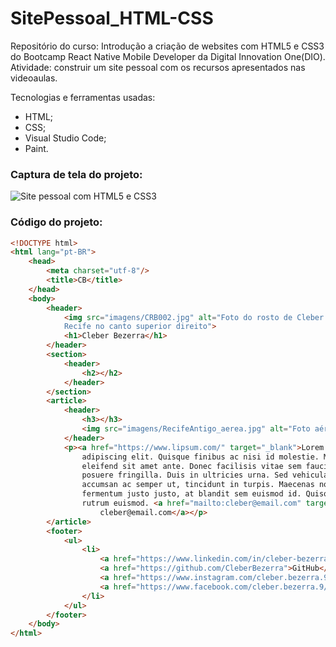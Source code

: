 # SitePessoal_HTML-CSS
Repositório do curso: Introdução a criação de websites com HTML5 e CSS3 do Bootcamp React Native Mobile Developer da Digital Innovation One(DIO). Atividade: construir um site pessoal com os recursos apresentados nas videoaulas.

Tecnologias e ferramentas usadas:
- HTML;
- CSS;
- Visual Studio Code;
- Paint.

### Captura de tela do projeto:

![Site pessoal com HTML5 e CSS3](https://i.imgur.com/E6dxPKS.png "Site pessoal com HTML5 e CSS3")

### Código do projeto:
```html
<!DOCTYPE html>
<html lang="pt-BR">
    <head>
        <meta charset="utf-8"/>
        <title>CB</title>
    </head>
    <body>
        <header>
            <img src="imagens/CRB002.jpg" alt="Foto do rosto de Cleber Bezerra com o escudo do Sport Club do 
            Recife no canto superior direito">
            <h1>Cleber Bezerra</h1>
        </header>
        <section>
            <header>
                <h2></h2>
            </header>
        </section>
        <article>
            <header>
                <h3></h3>
                <img src="imagens/RecifeAntigo_aerea.jpg" alt="Foto aérea do Recife Antigo">
            </header>
            <p><a href="https://www.lipsum.com/" target="_blank">Lorem ipsum</a> dolor sit amet, consectetur 
                adipiscing elit. Quisque finibus ac nisi id molestie. Morbi elit sapien, congue eu laoreet nec, 
                eleifend sit amet ante. Donec facilisis vitae sem faucibus lobortis. Donec molestie urna ac erat 
                posuere fringilla. Duis in ultricies urna. Sed vehicula sed purus nec fermentum. Phasellus est est, 
                accumsan ac semper ut, tincidunt in turpis. Maecenas non mollis quam, sed convallis nunc. Cras 
                fermentum justo justo, at blandit sem euismod id. Quisque eget semper nibh. Maecenas eu ex nec ante 
                rutrum euismod. <a href="mailto:cleber@email.com" target="_blank">
                    cleber@email.com</a></p>
        </article>
        <footer>
            <ul>
                <li>
                    <a href="https://www.linkedin.com/in/cleber-bezerra-17387339/">Linkedin</a>
                    <a href="https://github.com/CleberBezerra">GitHub</a>
                    <a href="https://www.instagram.com/cleber.bezerra.9/">Instagram</a>
                    <a href="https://www.facebook.com/cleber.bezerra.9/">Facebook</a>
                </li>
            </ul>
        </footer>
    </body>
</html>
```
